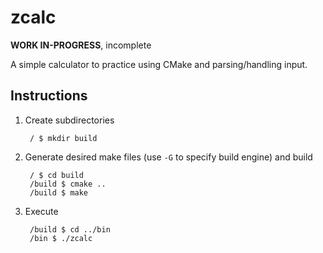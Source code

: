 # zcalc

**WORK IN-PROGRESS**, incomplete

A simple calculator to practice using CMake and parsing/handling input.

## Instructions

1. Create subdirectories

        / $ mkdir build

1. Generate desired make files (use `-G` to specify build engine) and build

        / $ cd build
        /build $ cmake ..
        /build $ make

1. Execute

        /build $ cd ../bin
        /bin $ ./zcalc
